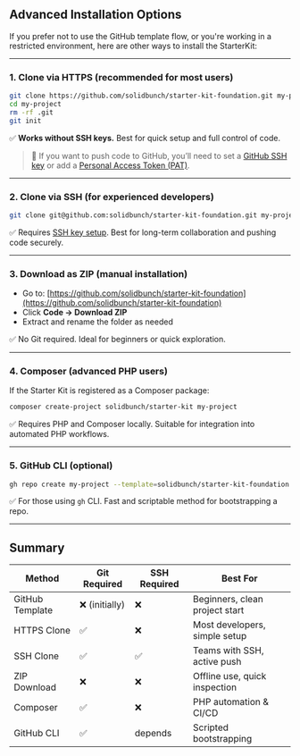 ## Advanced Installation Options

If you prefer not to use the GitHub template flow, or you're working in a restricted environment, here are other ways to install the StarterKit:

---

### 1. Clone via HTTPS (recommended for most users)

```bash
git clone https://github.com/solidbunch/starter-kit-foundation.git my-project
cd my-project
rm -rf .git
git init
```

✅ **Works without SSH keys.** Best for quick setup and full control of code.

> 🔐 If you want to push code to GitHub, you’ll need to set a [GitHub SSH key](https://docs.github.com/en/authentication/connecting-to-github-with-ssh) or add a [Personal Access Token (PAT)](https://docs.github.com/en/authentication/keeping-your-account-and-data-secure/managing-your-personal-access-tokens).

---

### 2. Clone via SSH (for experienced developers)

```bash
git clone git@github.com:solidbunch/starter-kit-foundation.git my-project
```

✅ Requires [SSH key setup](https://docs.github.com/en/authentication/connecting-to-github-with-ssh). Best for long-term collaboration and pushing code securely.

---

### 3. Download as ZIP (manual installation)

* Go to: [https://github.com/solidbunch/starter-kit-foundation](https://github.com/solidbunch/starter-kit-foundation)
* Click **Code → Download ZIP**
* Extract and rename the folder as needed

✅ No Git required. Ideal for beginners or quick exploration.

---

### 4. Composer (advanced PHP users)

If the Starter Kit is registered as a Composer package:

```bash
composer create-project solidbunch/starter-kit my-project
```

✅ Requires PHP and Composer locally. Suitable for integration into automated PHP workflows.

---

### 5. GitHub CLI (optional)

```bash
gh repo create my-project --template=solidbunch/starter-kit-foundation --public
```

✅ For those using `gh` CLI. Fast and scriptable method for bootstrapping a repo.

---

## Summary

| Method          | Git Required  | SSH Required | Best For                       |
|-----------------|---------------|--------------|--------------------------------|
| GitHub Template | ❌ (initially) | ❌            | Beginners, clean project start |
| HTTPS Clone     | ✅             | ❌            | Most developers, simple setup  |
| SSH Clone       | ✅             | ✅            | Teams with SSH, active push    |
| ZIP Download    | ❌             | ❌            | Offline use, quick inspection  |
| Composer        | ✅             | ❌            | PHP automation & CI/CD         |
| GitHub CLI      | ✅             | depends      | Scripted bootstrapping         |
